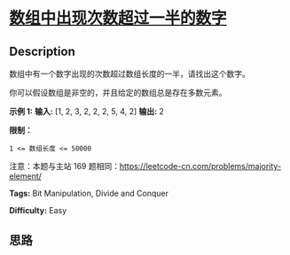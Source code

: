 # [数组中出现次数超过一半的数字][title]

## Description

数组中有一个数字出现的次数超过数组长度的一半，请找出这个数字。



你可以假设数组是非空的，并且给定的数组总是存在多数元素。



**示例  1:**
            **输入:** [1, 2, 3, 2, 2, 2, 5, 4, 2]    **输出:** 2



**限制：**

`1 <= 数组长度 <= 50000`



注意：本题与主站 169 题相同：<https://leetcode-cn.com/problems/majority-element/>




**Tags:** Bit Manipulation, Divide and Conquer

**Difficulty:** Easy

## 思路

[title]: https://leetcode-cn.com/problems/shu-zu-zhong-chu-xian-ci-shu-chao-guo-yi-ban-de-shu-zi-lcof
